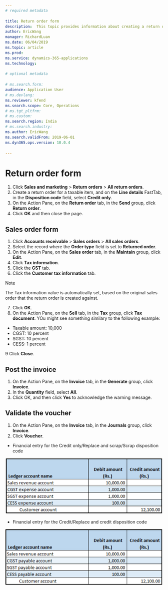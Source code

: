 ```yaml
---
# required metadata

title: Return order form
description:  This topic provides information about creating a return order.
author: EricWang
manager: RichardLuan
ms.date: 06/04/2019
ms.topic: article
ms.prod: 
ms.service: dynamics-365-applications
ms.technology: 

# optional metadata

# ms.search.form: 
audience: Application User
# ms.devlang: 
ms.reviewer: kfend 
ms.search.scope: Core, Operations
# ms.tgt_pltfrm: 
# ms.custom: 
ms.search.region: India
# ms.search.industry: 
ms.author: EricWang
ms.search.validFrom: 2019-06-01
ms.dyn365.ops.version: 10.0.4

---
```


# Return order form

1. Click **Sales and marketing** \> **Return orders** \> **All return orders**.
2. Create a return order for a taxable item, and on the **Line details** FastTab, in the **Disposition code** field, select **Credit only**.
3. On the Action Pane, on the **Return order** tab, in the **Send** group, click **Return order**.
4. Click **OK** and then close the page.

## Sales order form

1. Click **Accounts receivable** \> **Sales orders** \> **All sales orders**.
2. Select the record where the **Order type** field is set to **Returned order**.
3. On the Action Pane, on the **Sales order** tab, in the **Maintain** group, click **Edit**.
4. Click **Tax information**.
5. Click the **GST** tab.
6. Click the **Customer tax information** tab.

> [!NOTE]
> The Tax information value is automatically set, based on the original sales order that the return order is created against.

7. Click **OK**.
8. On the Action Pane, on the **Sell** tab, in the **Tax** group, click **Tax document**. YOu might see something similary to the following example:

  - Taxable amount: 10,000
  - CGST: 10 percent
  - SGST: 10 percent
  - CESS: 1 percent

9 Click **Close**.

## Post the invoice

1. On the Action Pane, on the **Invoice** tab, in the **Generate** group, click **Invoice**.
2. In the **Quantity** field, select **All**.
3. Click OK, and then click **Yes** to acknowledge the warning message.

## Validate the voucher

1. On the Action Pane, on the **Invoice** tab, in the **Journals** group, click **Invoice**.
2. Click **Voucher**.

- Financial entry for the Credit only/Replace and scrap/Scrap disposition code

![Financial entry for the credit only/Relace and scrap/Scrap disposition code](media/Annotation-2019-05-20-163321.png)

- Financial entry for the Credit/Replace and credit disposition code

![Financial entry for the Credit/Replace and credit disposition code](media/Annotation-2019-05-20-163405.png)
